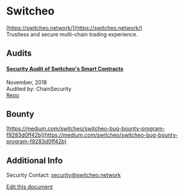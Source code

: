 
# Switcheo
  
[https://switcheo.network/](https://switcheo.network/)<br>
Trustless and secure multi-chain trading experience.


## Audits



#### [Security Audit of Switcheo's Smart Contracts](https://github.com/ChainSecurity/audits/blob/master/ChainSecurity_Switcheo.pdf)

November, 2018<br>
Audited by: ChainSecurity<br>
[Repo](https://github.com/Switcheo/switcheo-eth)
      

  

## Bounty

[https://medium.com/switcheo/switcheo-bug-bounty-program-f9283d0ff42b](https://medium.com/switcheo/switcheo-bug-bounty-program-f9283d0ff42b)<br>



## Additional Info

Security Contact: security@switcheo.network


[Edit this document](https://github.com/ConsenSys/blockchainSecurityDB/blob/master/projects/switcheo.json)